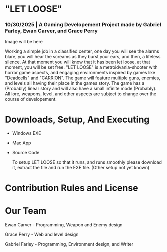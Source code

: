 # "LET LOOSE"
### 10/30/2025 | A Gaming Developement Project made by  Gabriel Farley, Ewan Carver, and Grace Perry

Image will be here

  Working a simple job in a classified center, one day you will see the alarms blare, you will hear the screams as they burst your ears, and then, a lifeless silence. At that moment you will know that it has been let loose, at that moment, you will be set free. "LET LOOSE" is a metroidvania-shooter with horror game aspects, and engaging environments inspired by games like "Deadcells" and "CARRION". The game will feature multiple guns, enemies, and levels all having their place in the games story. The game has a (Probably) linear story and will also have a small infinite mode (Probably). All lore, weapons, level, and other aspects are subject to change over the course of developement.

# Downloads, Setup, And Executing

* Windows EXE
* Mac App
* Source Code

  To setup LET LOOSE so that it runs, and runs smoothly please download it, extract the file and run the EXE file. (Other setup not yet known)

# Contribution Rules and License

# Our Team

Ewan Carver - Programming, Weapon and Enemy design

Grace Perry - Web and level design

Gabriel Farley - Programming, Environment design, and Writer
